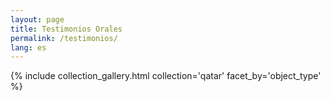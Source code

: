 ```yaml
---
layout: page
title: Testimonios Orales
permalink: /testimonios/
lang: es
---
```



{% include collection_gallery.html collection='qatar' facet_by='object_type' %}
